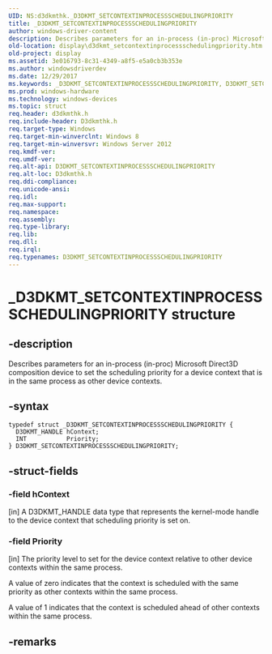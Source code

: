 ```yaml
---
UID: NS:d3dkmthk._D3DKMT_SETCONTEXTINPROCESSSCHEDULINGPRIORITY
title: _D3DKMT_SETCONTEXTINPROCESSSCHEDULINGPRIORITY
author: windows-driver-content
description: Describes parameters for an in-process (in-proc) Microsoft Direct3D composition device to set the scheduling priority for a device context that is in the same process as other device contexts.
old-location: display\d3dkmt_setcontextinprocessschedulingpriority.htm
old-project: display
ms.assetid: 3e016793-8c31-4349-a8f5-e5a0cb3b353e
ms.author: windowsdriverdev
ms.date: 12/29/2017
ms.keywords: _D3DKMT_SETCONTEXTINPROCESSSCHEDULINGPRIORITY, D3DKMT_SETCONTEXTINPROCESSSCHEDULINGPRIORITY
ms.prod: windows-hardware
ms.technology: windows-devices
ms.topic: struct
req.header: d3dkmthk.h
req.include-header: D3dkmthk.h
req.target-type: Windows
req.target-min-winverclnt: Windows 8
req.target-min-winversvr: Windows Server 2012
req.kmdf-ver: 
req.umdf-ver: 
req.alt-api: D3DKMT_SETCONTEXTINPROCESSSCHEDULINGPRIORITY
req.alt-loc: D3dkmthk.h
req.ddi-compliance: 
req.unicode-ansi: 
req.idl: 
req.max-support: 
req.namespace: 
req.assembly: 
req.type-library: 
req.lib: 
req.dll: 
req.irql: 
req.typenames: D3DKMT_SETCONTEXTINPROCESSSCHEDULINGPRIORITY
---
```


# _D3DKMT_SETCONTEXTINPROCESSSCHEDULINGPRIORITY structure



## -description
Describes parameters for an in-process (in-proc) Microsoft Direct3D composition device to set the scheduling priority for a device context that is in the same process as other device contexts.



## -syntax

````
typedef struct _D3DKMT_SETCONTEXTINPROCESSSCHEDULINGPRIORITY {
  D3DKMT_HANDLE hContext;
  INT           Priority;
} D3DKMT_SETCONTEXTINPROCESSSCHEDULINGPRIORITY;
````


## -struct-fields

### -field hContext

[in] A D3DKMT_HANDLE data type that represents the kernel-mode handle to the device context that scheduling priority is set on.


### -field Priority

[in] The priority level to set for the device context relative to other device contexts within the same process. 

A value of zero indicates that the context is scheduled with the same priority as other contexts within the same process.

A value of 1 indicates that the context is scheduled ahead of other contexts within the same process.


## -remarks

